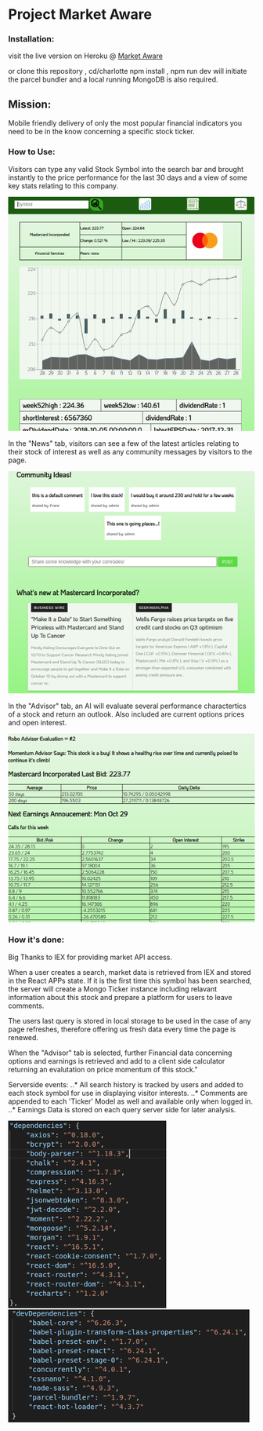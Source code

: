 # Project Market Aware
### Installation:
visit the live version on Heroku @ [Market Aware](https://marketaware.herokuapp.com "Live on Heroku")

or clone this repository , cd/charlotte npm install , npm run dev will initiate the parcel bundler and a local running MongoDB is also required.

## Mission:
Mobile friendly delivery of only the most popular financial indicators you need to be in the know concerning a specific stock ticker.

### How to Use:
Visitors can type any valid Stock Symbol into the search bar and brought instantly to the price performance for the last 30 days and a view of some key stats relating to this company.

![alt text](
    https://github.com/JasonSimms/Charlotte/blob/production/src/server/public/appimages/chart1.png
    )

In the "News" tab, visitors can see a few of the latest articles relating to their stock of interest as well as any community messages by visitors to the page.

![alt text](https://github.com/JasonSimms/Charlotte/blob/production/src/server/public/appimages/News1.png)


In the "Advisor" tab, an AI will evaluate several performance charactertics of a stock and return an outlook.
Also included are current options prices and open interest.

![alt text](https://github.com/JasonSimms/Charlotte/blob/production/src/server/public/appimages/Advisor.png)





### How it's done:

Big Thanks to IEX for providing market API access.

When a user creates a search, market data is retrieved from IEX and stored in the React APPs state.  If it is the first time this symbol has been searched, the server will create a Mongo Ticker instance including relavant information about this stock and prepare a platform for users to leave comments.

The users last query is stored in local storage to be used in the case of any page refreshes, therefore offering us fresh data every time the page is renewed.

When the "Advisor" tab is selected, further Financial data concerning options and earnings is retrieved and add to a client side calculator returning an evalutation on price momentum of this stock."

Serverside events: 
..* All search history is tracked by users and added to each stock symbol for use in displaying visitor interests.
..* Comments are appended to each 'Ticker' Model as well and available only when logged in.
..* Earnings Data is stored on each query server side for later analysis.


![alt text](https://github.com/JasonSimms/Charlotte/blob/production/src/server/public/appimages/Package.png)
![alt text](https://github.com/JasonSimms/Charlotte/blob/production/src/server/public/appimages/dependencies.png)

